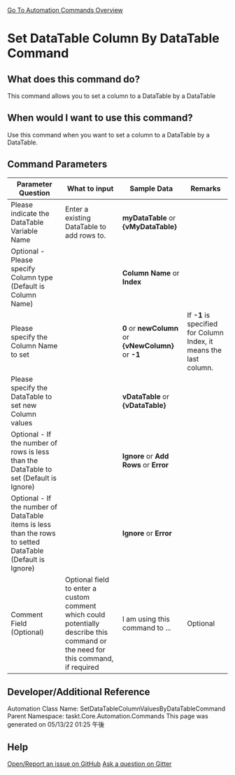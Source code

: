 <!--TITLE: Set DataTable Column By DataTable Command -->
<!-- SUBTITLE: a command in the DataTable Commands group. -->
[Go To Automation Commands Overview](/automation-commands.md)


# Set DataTable Column By DataTable Command


## What does this command do?
This command allows you to set a column to a DataTable by a DataTable


## When would I want to use this command?
Use this command when you want to set a column to a DataTable by a DataTable.


## Command Parameters
| Parameter Question   	| What to input  	|  Sample Data 	| Remarks  	|
| ---                    | ---               | ---           | ---       |
|Please indicate the DataTable Variable Name|Enter a existing DataTable to add rows to.|**myDataTable** or **{vMyDataTable}**||
|Optional - Please specify Column type (Default is Column Name)||**Column Name** or **Index**||
|Please specify the Column Name to set||**0** or **newColumn** or **{vNewColumn}** or **-1**|If **-1** is specified for Column Index, it means the last column.|
|Please specify the DataTable to set new Column values||**vDataTable** or **{vDataTable}**||
|Optional - If the number of rows is less than the DataTable to set (Default is Ignore)||**Ignore** or **Add Rows** or **Error**||
|Optional - If the number of DataTable items is less than the rows to setted DataTable (Default is Ignore)||**Ignore** or **Error**||
|Comment Field (Optional)|Optional field to enter a custom comment which could potentially describe this command or the need for this command, if required|I am using this command to ...|Optional|
















## Developer/Additional Reference
Automation Class Name: SetDataTableColumnValuesByDataTableCommand
Parent Namespace: taskt.Core.Automation.Commands
This page was generated on 05/13/22 01:25 午後


## Help
[Open/Report an issue on GitHub](https://github.com/saucepleez/taskt/issues/new)
[Ask a question on Gitter](https://gitter.im/taskt-rpa/Lobby)
